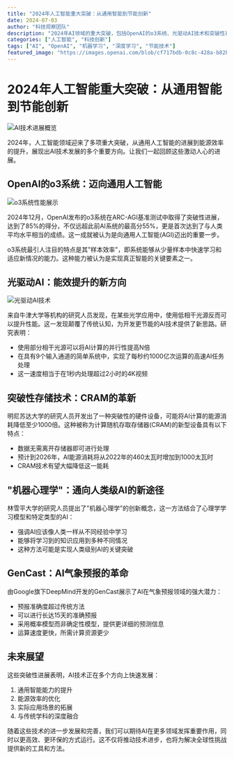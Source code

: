```yaml
---
title: "2024年人工智能重大突破：从通用智能到节能创新"
date: 2024-07-03
author: "科技观察团队"
description: "2024年AI领域的重大突破，包括OpenAI的o3系统、光驱动AI技术和突破性存储技术等创新发展"
categories: ["人工智能", "科技创新"]
tags: ["AI", "OpenAI", "机器学习", "深度学习", "节能技术"]
featured_image: "https://images.openai.com/blob/cf717bdb-0c8c-428a-b82b-3c3add87a600/dall-e-3-system-card.jpg"
---
```


# 2024年人工智能重大突破：从通用智能到节能创新

![AI技术进展概览](https://images.openai.com/blob/8d14c5f8-0b0e-4f36-897f-5552d5c9a153/gpt-4-architecture.jpg)

2024年，人工智能领域迎来了多项重大突破，从通用人工智能的进展到能源效率的提升，展现出AI技术发展的多个重要方向。让我们一起回顾这些激动人心的进展。

## OpenAI的o3系统：迈向通用人工智能

![o3系统性能展示](https://images.openai.com/blob/da0d40c6-a27e-4184-a12c-f8d281fe1022/learning-from-human-feedback.jpg)

2024年12月，OpenAI发布的o3系统在ARC-AGI基准测试中取得了突破性进展，达到了85%的得分，不仅远超此前AI系统的最高分55%，更是首次达到了与人类平均水平相当的成绩。这一成就被认为是向通用人工智能(AGI)迈出的重要一步。

o3系统最引人注目的特点是其"样本效率"，即系统能够从少量样本中快速学习和适应新情况的能力。这种能力被认为是实现真正智能的关键要素之一。

## 光驱动AI：能效提升的新方向

![光驱动AI技术](https://www.science.org/cms/10.1126/science.adi1485/asset/ce6e459c-2e7a-4c1f-8646-0a2e7a3456b4/assets/images/large/science.adi1485-f1.jpg)

来自牛津大学等机构的研究人员发现，在某些光学应用中，使用低相干光源反而可以提升性能。这一发现颠覆了传统认知，为开发更节能的AI技术提供了新思路。研究表明：

- 使用部分相干光源可以将AI计算的并行性提高N倍
- 在具有9个输入通道的简单系统中，实现了每秒约1000亿次运算的高速AI任务处理
- 这一速度相当于在1秒内处理超过2小时的4K视频

## 突破性存储技术：CRAM的革新

明尼苏达大学的研究人员开发出了一种突破性的硬件设备，可能将AI计算的能源消耗降低至少1000倍。这种被称为计算随机存取存储器(CRAM)的新型设备具有以下特点：

- 数据无需离开存储器即可进行处理
- 预计到2026年，AI能源消耗将从2022年的460太瓦时增加到1000太瓦时
- CRAM技术有望大幅降低这一能耗

## "机器心理学"：通向人类级AI的新途径

林雪平大学的研究人员提出了"机器心理学"的创新概念，这一方法结合了心理学学习模型和特定类型的AI：

- 强调AI应该像人类一样从不同经验中学习
- 能够将学习到的知识应用到多种不同情况
- 这种方法可能是实现人类级别AI的关键突破

## GenCast：AI气象预报的革命

由Google旗下DeepMind开发的GenCast展示了AI在气象预报领域的强大潜力：

- 预报准确度超过传统方法
- 可以进行长达15天的准确预报
- 采用概率模型而非确定性模型，提供更详细的预测信息
- 运算速度更快，所需计算资源更少

## 未来展望

这些突破性进展表明，AI技术正在多个方向上快速发展：
1. 通用智能能力的提升
2. 能源效率的优化
3. 实际应用场景的拓展
4. 与传统学科的深度融合

随着这些技术的进一步发展和完善，我们可以期待AI在更多领域发挥重要作用，同时以更高效、更环保的方式运行。这不仅将推动技术进步，也将为解决全球性挑战提供新的工具和方法。 